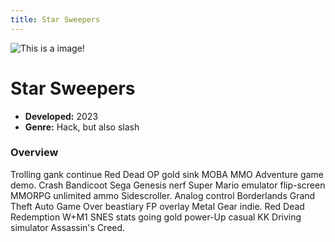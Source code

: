 ```yaml
---
title: Star Sweepers
---
```


![This is a image!](https://via.placeholder.com/1920x1080 "Image caption")

# Star Sweepers

- **Developed:** 2023
- **Genre:** Hack, but also slash

### Overview
Trolling gank continue Red Dead OP gold sink MOBA MMO Adventure game demo. Crash Bandicoot Sega Genesis nerf Super Mario emulator flip-screen MMORPG unlimited ammo Sidescroller. Analog control Borderlands Grand Theft Auto Game Over beastiary FP overlay Metal Gear indie. Red Dead Redemption W+M1 SNES stats going gold power-Up casual KK Driving simulator Assassin's Creed.
